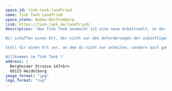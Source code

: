 ```yaml
---
space_id: tink-tank-landfried
name: Tink Tank Landfried
space_state: Baden-Württemberg
link: https://tink-tank.de/landfried/
description: 'Was Tink Tank ausmacht ist eine neue Arbeitswelt, in der Begegnungen und Community im Mittelpunkt stehen. Unsere Spaces werden zum kulturellen Hub, der berufliche Erfüllung, inspirierende Vernetzung und lebhaften Austausch vereint.

Wir schaffen einen Ort, der nicht nur den Anforderungen der zukünftigen Arbeitswelt entspricht, sondern Menschen eine echte Arbeitsheimat und Zugehörigkeit bietet. Geprägt von unseren Werten: Flexibilität, Diversität, Authentizität, Netzwerk und Inspiration.

Stell dir einen Ort vor, an dem du nicht nur arbeiten, sondern auch ganz du selbst sein kannst. Ein Ort der deine Kreativität entfesselt, dich täglich inspiriert und mit einer spannenden und vielfältigen Community verbindet. Ein Ort, um neue Kontakte zu knüpfen, an dem du alles findest was dich in deiner Arbeit zur Höchstleistung anspornt! und das Beste: Du kannst diesen Ort jederzeit und so oft du willst besuchen.

Willkommen im Tink Tank !'
address: |
  Bergheimer Strasse 147<br>
  69115 Heidelberg
image_format: "jpg"
logo_format: "svg"
---
```

